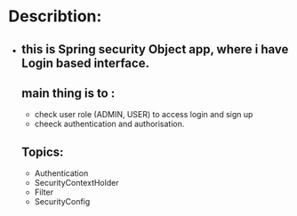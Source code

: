 # Describtion:
- ## this is Spring security Object app, where i have Login based interface. 
  ## main thing is to :
    - check user role (ADMIN, USER) to access login and sign up
    - cheeck authentication and authorisation. 
    ## Topics:
    - Authentication
    - SecurityContextHolder
    - Filter
    - SecurityConfig
  
